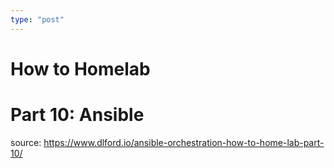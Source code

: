 ```yaml
---
type: "post"
---
```


# How to Homelab
# Part 10: Ansible

source: https://www.dlford.io/ansible-orchestration-how-to-home-lab-part-10/
